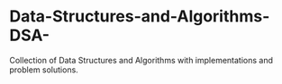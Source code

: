# Data-Structures-and-Algorithms-DSA-
Collection of Data Structures and Algorithms with implementations and problem solutions.
